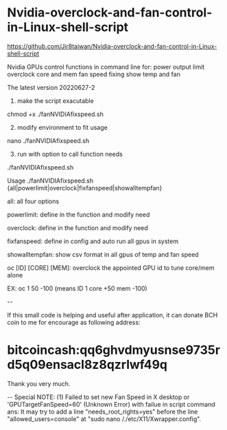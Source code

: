 # Nvidia-overclock-and-fan-control-in-Linux-shell-script

https://github.com/Jir8taiwan/Nvidia-overclock-and-fan-control-in-Linux-shell-script


 Nvidia GPUs control functions in command line
 for:
 power output limit
 overclock core and mem
 fan speed fixing
 show temp and fan

 The latest version 20220627-2


1. make the script exacutable

chmod +x ./fanNVIDIAfixspeed.sh

2. modify environment to fit usage

nano ./fanNVIDIAfixspeed.sh

3. run with option to call function needs

./fanNVIDIAfixspeed.sh

 Usage ./fanNVIDIAfixspeed.sh {all|powerlimit|overclock|fixfanspeed|showalltempfan}
 
 all: all four options
 
 powerlimit: define in the function and modify need
 
 overclock:  define in the function and modify need
 
 fixfanspeed:  define in config and auto run all gpus in system
 
 showalltempfan: show csv format in all gpus of temp and fan speed
 
 oc [ID] [CORE] [MEM]: overclock the appointed GPU id to tune core/mem alone
 
 EX: oc 1 50 -100  (means ID 1 core +50 mem -100)

--

If this small code is helping and useful after application, it can donate BCH coin to me for encourage as following address: 

# bitcoincash:qq6ghvdmyusnse9735rd5q09ensacl8z8qzrlwf49q

Thank you very much.


--
Special NOTE:
(1) Failed to set new Fan Speed in X desktop or 'GPUTargetFanSpeed=60' (Unknown Error) with failue in script command
ans:
It may try to add a line "needs_root_rights=yes" before the line "allowed_users=console" at "sudo nano /./etc/X11/Xwrapper.config".
